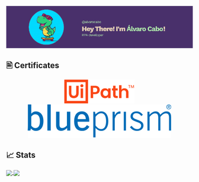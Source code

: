 ![Banner](assets/image.png)

## 🖹 Certificates

<div style="text-align: center;">
    <img src="assets/uipath-seeklogo.com.svg" alt="UiPath" style="margin: 0 10px;">
    <img src="assets/Blue_Prism_logo.svg" alt="Blueprism" style="margin: 0 10px;">
</div>



## 📈 Stats

<a href="https://github.com/anuraghazra/github-readme-stats">
  <img height=200 align="center" src="https://github-readme-stats.vercel.app/api?username=alvarocaboUPM&theme=radical" />
</a>
<a href="https://github.com/anuraghazra/convoychat">
  <img height=200 align="center" src="https://github-readme-stats.vercel.app/api/top-langs/?username=alvarocaboUPM&hide=java,html,css&layout=compact&card_width=200&theme=radical" />
</a>
